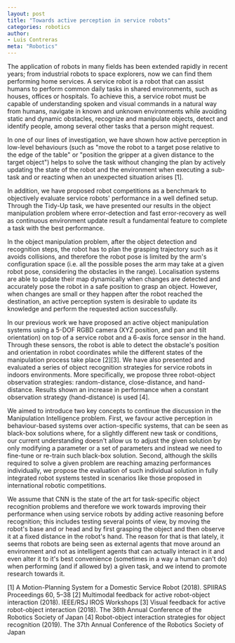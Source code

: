 ```yaml
---
layout: post
title: "Towards active perception in service robots"
categories: robotics
author:
- Luis Contreras
meta: "Robotics"
---
```


The application of robots in many fields has been extended rapidly in recent years; from industrial robots to space explorers, now we can find them performing home services.  A service robot is a robot that can assist humans to perform common daily tasks in shared environments, such as houses, offices or hospitals. To achieve this, a service robot must be capable of understanding spoken and visual commands in a natural way from humans, navigate in known and unknown environments while avoiding static and dynamic obstacles, recognize and manipulate objects, detect and identify people, among several other tasks that a person might request.

In one of our lines of investigation, we have shown how active perception in low-level behaviours (such as "move the robot to a target pose relative to the edge of the table" or "position the gripper at a given distance to the target object") helps to solve the task without changing the plan by actively updating the state of the robot and the environment when executing a sub-task and or reacting when an unexpected situation arises [1].

In addition, we have proposed robot competitions as a benchmark to objectively evaluate service robots' performance in a well defined setup. Through the Tidy-Up task, we have presented our results in the object manipulation problem where error-detection and fast error-recovery as well as continuous environment update result a fundamental feature to complete a task with the best performance.

In the object manipulation problem, after the object detection and recognition steps, the robot has to plan the grasping trajectory such as it avoids collisions, and therefore the robot pose is limited by the arm's configuration space (i.e. all the possible poses the arm may take at a given robot pose, considering the obstacles in the range). Localisation systems are able to update their map dynamically when changes are detected and accurately pose the robot in a safe position to grasp an object. However, when changes are small or they happen after the robot reached the destination, an active perception system is desirable to update its knowledge and perform the requested action successfully.

In our previous work we have proposed an active object manipulation systems using a 5-DOF RGBD camera (XYZ position, and pan and tilt orientation) on top of a service robot and a 6-axis force sensor in the hand. Through these sensors, the robot is able to detect the obstacle's position and orientation in robot coordinates while the different states of the manipulation process take place [2][3]. We have also presented and evaluated a series of object recognition strategies for service robots in indoors environments. More specifically, we propose three robot-object observation strategies: random-distance, close-distance, and hand-distance. Results shown an increase in performance when a constant observation strategy (hand-distance) is used [4].

We aimed to introduce two key concepts to continue the discussion in the Manipulation Intelligence problem. First, we favour active perception in behaviour-based systems over action-specific systems, that can be seen as black-box solutions where, for a slightly different new task or conditions, our current understanding doesn't allow us to adjust the given solution by only modifying a parameter or a set of parameters and instead we need to fine-tune or re-train such black-box solution. Second, although the skills required to solve a given problem are reaching amazing performances individually, we propose the evaluation of such individual solution in fully integrated robot systems tested in scenarios like those proposed in international robotic competitions.

We assume that CNN is the state of the art for task-specific object recognition problems and therefore we work towards improving their performance when using service robots by adding active reasoning before recognition; this includes testing several points of view, by moving the robot's base and or head and by first grasping the object and then observe it at a fixed distance in the robot's hand. The reason for that is that lately, it seems that robots are being seen as external agents that move around an environment and not as intelligent agents that can actually interact in it and even alter it to it's best convenience (sometimes in a way a human can't do) when performing (and if allowed by) a given task, and we intend to promote research towards it.

[1] A Motion-Planning System for a Domestic Service Robot (2018). SPIIRAS Proceedings 60, 5–38
[2] Multimodal feedback for active robot-object interaction (2018). IEEE/RSJ IROS Workshops
[3] Visual feedback for active robot-object interaction (2018). The 36th Annual Conference of the Robotics Society of Japan
[4] Robot-object interaction strategies for object recognition (2019). The 37th Annual Conference of the Robotics Society of Japan
